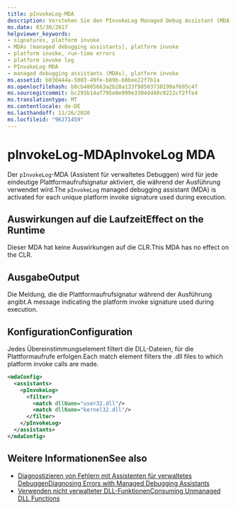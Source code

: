 ```yaml
---
title: pInvokeLog-MDA
description: Verstehen Sie den PInvokeLog Managed Debug Assistant (MDA), der für jede eindeutige Platt Form Aufruf-Signatur aktiviert wird, die während der Ausführung in .NET verwendet wird.
ms.date: 03/30/2017
helpviewer_keywords:
- signatures, platform invoke
- MDAs (managed debugging assistants), platform invoke
- platform invoke, run-time errors
- platform invoke log
- PInvokeLog MDA
- managed debugging assistants (MDAs), platform invoke
ms.assetid: b830444a-5003-49fe-b89b-b8bee22f7b1a
ms.openlocfilehash: b8cb4805663a2b28a133f98503730199af695c4f
ms.sourcegitcommit: bc293b14af795e0e999e3304dd40c0222cf2ffe4
ms.translationtype: MT
ms.contentlocale: de-DE
ms.lasthandoff: 11/26/2020
ms.locfileid: "96271459"
---
```

# <a name="pinvokelog-mda"></a><span data-ttu-id="bdd01-103">pInvokeLog-MDA</span><span class="sxs-lookup"><span data-stu-id="bdd01-103">pInvokeLog MDA</span></span>

<span data-ttu-id="bdd01-104">Der `pInvokeLog`-MDA (Assistent für verwaltetes Debuggen) wird für jede eindeutige Plattformaufrufsignatur aktiviert, die während der Ausführung verwendet wird.</span><span class="sxs-lookup"><span data-stu-id="bdd01-104">The `pInvokeLog` managed debugging assistant (MDA) is activated for each unique platform invoke signature used during execution.</span></span>  
  
## <a name="effect-on-the-runtime"></a><span data-ttu-id="bdd01-105">Auswirkungen auf die Laufzeit</span><span class="sxs-lookup"><span data-stu-id="bdd01-105">Effect on the Runtime</span></span>  

 <span data-ttu-id="bdd01-106">Dieser MDA hat keine Auswirkungen auf die CLR.</span><span class="sxs-lookup"><span data-stu-id="bdd01-106">This MDA has no effect on the CLR.</span></span>  
  
## <a name="output"></a><span data-ttu-id="bdd01-107">Ausgabe</span><span class="sxs-lookup"><span data-stu-id="bdd01-107">Output</span></span>  

 <span data-ttu-id="bdd01-108">Die Meldung, die die Plattformaufrufsignatur während der Ausführung angibt.</span><span class="sxs-lookup"><span data-stu-id="bdd01-108">A message indicating the platform invoke signature used during execution.</span></span>  
  
## <a name="configuration"></a><span data-ttu-id="bdd01-109">Konfiguration</span><span class="sxs-lookup"><span data-stu-id="bdd01-109">Configuration</span></span>  

 <span data-ttu-id="bdd01-110">Jedes Übereinstimmungselement filtert die DLL-Dateien, für die Plattformaufrufe erfolgen.</span><span class="sxs-lookup"><span data-stu-id="bdd01-110">Each match element filters the .dll files to which platform invoke calls are made.</span></span>  
  
```xml  
<mdaConfig>  
  <assistants>  
    <pInvokeLog>  
      <filter>  
        <match dllName="user32.dll"/>  
        <match dllName="kernel32.dll"/>  
      </filter>  
    </pInvokeLog>  
  </assistants>  
</mdaConfig>  
```  
  
## <a name="see-also"></a><span data-ttu-id="bdd01-111">Weitere Informationen</span><span class="sxs-lookup"><span data-stu-id="bdd01-111">See also</span></span>

- [<span data-ttu-id="bdd01-112">Diagnostizieren von Fehlern mit Assistenten für verwaltetes Debuggen</span><span class="sxs-lookup"><span data-stu-id="bdd01-112">Diagnosing Errors with Managed Debugging Assistants</span></span>](diagnosing-errors-with-managed-debugging-assistants.md)
- [<span data-ttu-id="bdd01-113">Verwenden nicht verwalteter DLL-Funktionen</span><span class="sxs-lookup"><span data-stu-id="bdd01-113">Consuming Unmanaged DLL Functions</span></span>](../interop/consuming-unmanaged-dll-functions.md)
